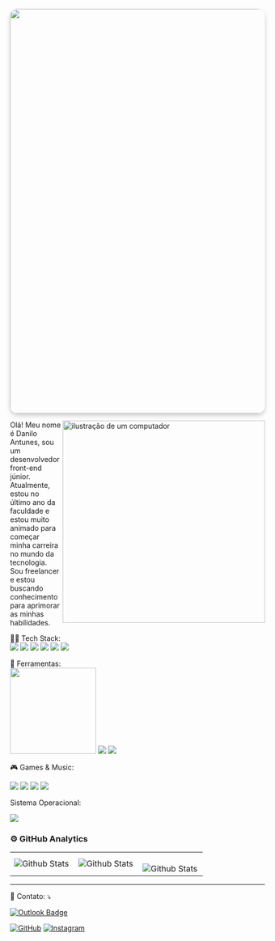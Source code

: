 <p align="center">
  <img src="https://github.com/DanAntunes/DanAntunes/assets/123456789/banner.gif" width="800" style="border-radius: 15px; box-shadow: 0 4px 8px rgba(0,0,0,0.2);">
</p>

<img src="https://raw.githubusercontent.com/MicaelliMedeiros/micaellimedeiros/master/image/computer-illustration.png" alt="ilustração de um computador" min-width="400px" max-width="400px" width="400px" align="right">

<p align="left"> 
  Olá! Meu nome é Danilo Antunes, sou um desenvolvedor front-end júnior. Atualmente, estou no último ano da faculdade e estou muito animado para começar minha carreira no mundo da tecnologia. Sou freelancer e estou buscando conhecimento para aprimorar as minhas habilidades. <br>
</p>

<p align="left">
  👨‍💻 Tech Stack:
    <br>
    <a href="#" title="HTML">
    <img src="https://img.shields.io/badge/HTML5-E34F26?style=for-the-badge&logo=html5&logoColor=white"/></a>
    <a href="#" title="css">
    <img src="https://img.shields.io/badge/CSS3-1572B6?style=for-the-badge&logo=css3&logoColor=white"/></a>
    <a href="#" title="JS">
    <img src="https://img.shields.io/badge/JavaScript-323330?style=for-the-badge&logo=javascript&logoColor=F7DF1E"/></a>
    <a href="#" title="BOOTSTRAP">
    <img src="https://img.shields.io/badge/Bootstrap-563D7C?style=for-the-badge&logo=bootstrap&logoColor=white"/></a>
    <a href="#" titile="sass">
    <img src="https://img.shields.io/badge/SASS-hotpink.svg?style=for-the-badge&logo=SASS&logoColor=white"/></a>
    <a>
      <img src="https://img.shields.io/badge/java-%23ED8B00.svg?style=for-the-badge&logo=openjdk&logoColor=white"></a>
   
</p>

<p align="left">
  💼 Ferramentas:
  <br>
    <a href="#" title="Vscode">
    <img src="https://img.shields.io/badge/-Visual%20Studio%20Code-333333?style=flat&logo=visual-studio-code&logoColor=007ACC" width="170"><a/>
     <a href="#" title="WORD">
    <img src="https://img.shields.io/badge/Microsoft_Word-2B579A?style=for-the-badge&logo=microsoft-word&logoColor=white"/></a>
     <a href="https://github.com/DanAntunes" title="Github">
    <img src="https://img.shields.io/badge/GitHub-100000?style=for-the-badge&logo=github&logoColor=white"/></a>

<p align="left">🎮 Games & Music:<p/>
<p>
<a href="https://steamcommunity.com/id/Benja21/" title="Steam">
    <img src="https://img.shields.io/badge/Steam-000000?style=for-the-badge&logo=steam&logoColor=white" /></a>
    <img src="https://img.shields.io/badge/epicgames-%23313131.svg?style=for-the-badge&logo=epicgames&logoColor=white">
    <img src="https://img.shields.io/badge/riotgames-D32936.svg?style=for-the-badge&logo=riotgames&logoColor=white">
    <img src="https://img.shields.io/badge/Spotify-1ED760?style=for-the-badge&logo=spotify&logoColor=white">
<p/>

<p align="left"> Sistema Operacional: <p/>
    <img src="https://img.shields.io/badge/Windows%2011-%230079d5.svg?style=for-the-badge&logo=Windows%2011&logoColor=white">

### ⚙️ GitHub Analytics

<table>
  <tr>
    <td>
      <img
        align="left"
        src="https://github-readme-stats.vercel.app/api?username=DanAntunes&theme=dark&hide_border=false&include_all_commits=true"
        alt="Github Stats"
      />
    </td>
    <td>
      <img
        align="left"
        src="https://github-readme-stats.vercel.app/api/top-langs/?username=DanAntunes&theme=dark&hide_border=false&include_all_commits=true&count_private=true&layout=compact"
        alt="Github Stats"
      />
    </td>
    <td>
      <br />
      <img
        align="left"
        src="https://github-readme-streak-stats.herokuapp.com/?user=DanAntunes&theme=dark&hide_border=false"
        alt="Github Stats"
      />
    </td>
  </tr>
</table>

--- 

<p align="left">
  💌 Contato: ⤵️
</p>

[![Outlook Badge](https://img.shields.io/badge/-danilo--258%40hotmail.com-006bed?style=flat-square&logo=Outlook&logoColor=white&link=mailto:danilo-258@hotmail.com)](mailto:danilo-258@hotmail.com)

[![GitHub](https://img.shields.io/github/followers/DanAntunes?label=follow&style=social)](https://github.com/DanAntunes)
<a href="https://www.instagram.com/dev_danantunes/" title="Instagram">
    <img src="https://img.shields.io/badge/-Instagram-DF0174?style=flat-square&labelColor=DF0174&logo=instagram&logoColor=white&link=https://www.instagram.com/dev_danantunes/" alt="Instagram"/>
</a>
